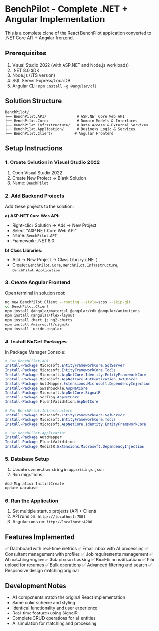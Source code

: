 # BenchPilot - Complete .NET + Angular Implementation

This is a complete clone of the React BenchPilot application converted to .NET Core API + Angular frontend.

## Prerequisites

1. Visual Studio 2022 (with ASP.NET and Node.js workloads)
2. .NET 8.0 SDK
3. Node.js (LTS version)
4. SQL Server Express/LocalDB
5. Angular CLI: `npm install -g @angular/cli`

## Solution Structure

```
BenchPilot/
├── BenchPilot.API/              # ASP.NET Core Web API
├── BenchPilot.Core/             # Domain Models & Interfaces
├── BenchPilot.Infrastructure/   # Data Access & External Services
├── BenchPilot.Application/      # Business Logic & Services
└── BenchPilot.Client/          # Angular Frontend
```

## Setup Instructions

### 1. Create Solution in Visual Studio 2022

1. Open Visual Studio 2022
2. Create New Project → Blank Solution
3. Name: `BenchPilot`

### 2. Add Backend Projects

Add these projects to the solution:

**a) ASP.NET Core Web API:**
- Right-click Solution → Add → New Project
- Select "ASP.NET Core Web API"
- Name: `BenchPilot.API`
- Framework: .NET 8.0

**b) Class Libraries:**
- Add → New Project → Class Library (.NET)
- Create: `BenchPilot.Core`, `BenchPilot.Infrastructure`, `BenchPilot.Application`

### 3. Create Angular Frontend

Open terminal in solution root:
```bash
ng new BenchPilot.Client --routing --style=scss --skip-git
cd BenchPilot.Client
npm install @angular/material @angular/cdk @angular/animations
npm install @angular/flex-layout
npm install chart.js ng2-charts
npm install @microsoft/signalr
npm install lucide-angular
```

### 4. Install NuGet Packages

In Package Manager Console:

```powershell
# For BenchPilot.API
Install-Package Microsoft.EntityFrameworkCore.SqlServer
Install-Package Microsoft.EntityFrameworkCore.Tools
Install-Package Microsoft.AspNetCore.Identity.EntityFrameworkCore
Install-Package Microsoft.AspNetCore.Authentication.JwtBearer
Install-Package AutoMapper.Extensions.Microsoft.DependencyInjection
Install-Package Swashbuckle.AspNetCore
Install-Package Microsoft.AspNetCore.SignalR
Install-Package Serilog.AspNetCore
Install-Package FluentValidation.AspNetCore

# For BenchPilot.Infrastructure
Install-Package Microsoft.EntityFrameworkCore.SqlServer
Install-Package Microsoft.EntityFrameworkCore.Tools
Install-Package Microsoft.AspNetCore.Identity.EntityFrameworkCore

# For BenchPilot.Application
Install-Package AutoMapper
Install-Package FluentValidation
Install-Package MediatR.Extensions.Microsoft.DependencyInjection
```

### 5. Database Setup

1. Update connection string in `appsettings.json`
2. Run migrations:
```powershell
Add-Migration InitialCreate
Update-Database
```

### 6. Run the Application

1. Set multiple startup projects (API + Client)
2. API runs on: `https://localhost:7001`
3. Angular runs on: `http://localhost:4200`

## Features Implemented

✅ Dashboard with real-time metrics
✅ Email inbox with AI processing
✅ Consultant management with profiles
✅ Job requirements management
✅ AI matching engine
✅ Submission tracking
✅ Real-time notifications
✅ File upload for resumes
✅ Bulk operations
✅ Advanced filtering and search
✅ Responsive design matching original

## Development Notes

- All components match the original React implementation
- Same color scheme and styling
- Identical functionality and user experience
- Real-time features using SignalR
- Complete CRUD operations for all entities
- AI simulation for matching and processing